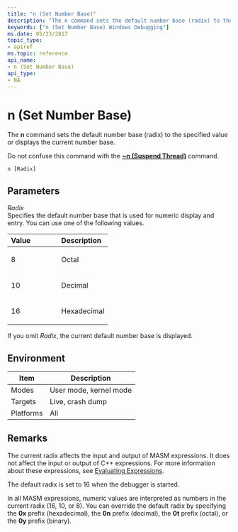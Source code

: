 ```yaml
---
title: "n (Set Number Base)"
description: "The n command sets the default number base (radix) to the specified value or displays the current number base.Do not confuse this command with the ~n (Suspend Thread) command."
keywords: ["n (Set Number Base) Windows Debugging"]
ms.date: 05/23/2017
topic_type:
- apiref
ms.topic: reference
api_name:
- n (Set Number Base)
api_type:
- NA
---
```


# n (Set Number Base)


The **n** command sets the default number base (radix) to the specified value or displays the current number base.

Do not confuse this command with the [**~n (Suspend Thread)**](-n--suspend-thread-.md) command.

```dbgcmd
n [Radix]
```

## <span id="ddk_cmd_set_number_base_dbg"></span><span id="DDK_CMD_SET_NUMBER_BASE_DBG"></span>Parameters


<span id="_______Radix______"></span><span id="_______radix______"></span><span id="_______RADIX______"></span> *Radix*   
Specifies the default number base that is used for numeric display and entry. You can use one of the following values.

<table>
<colgroup>
<col width="50%" />
<col width="50%" />
</colgroup>
<thead>
<tr class="header">
<th align="left">Value</th>
<th align="left">Description</th>
</tr>
</thead>
<tbody>
<tr class="odd">
<td align="left"><p>8</p></td>
<td align="left"><p>Octal</p></td>
</tr>
<tr class="even">
<td align="left"><p>10</p></td>
<td align="left"><p>Decimal</p></td>
</tr>
<tr class="odd">
<td align="left"><p>16</p></td>
<td align="left"><p>Hexadecimal</p></td>
</tr>
</tbody>
</table>

 

If you omit *Radix*, the current default number base is displayed.

## Environment

|  Item  | Description          |
|--------|----------------------|
|Modes   |User mode, kernel mode|
|Targets |Live, crash dump      |
|Platforms|All                  |

 

## Remarks

The current radix affects the input and output of MASM expressions. It does not affect the input or output of C++ expressions. For more information about these expressions, see [Evaluating Expressions](evaluating-expressions.md).

The default radix is set to 16 when the debugger is started.

In all MASM expressions, numeric values are interpreted as numbers in the current radix (16, 10, or 8). You can override the default radix by specifying the **0x** prefix (hexadecimal), the **0n** prefix (decimal), the **0t** prefix (octal), or the **0y** prefix (binary).

